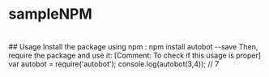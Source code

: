 # sampleNPM
# <AdditionNPM>
<it will add two numbers pasased as arguments to it>
## Usage
Install the package using npm :
 npm install autobot --save
Then, require the package and use it:
 [Comment: To check if this usage is proper]
 var autobot = require('autobot');
 console.log(autobot(3,4)); // 7
